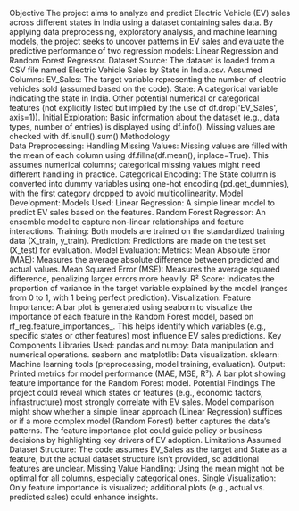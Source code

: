 Objective
The project aims to analyze and predict Electric Vehicle (EV) sales across different states in India using a dataset containing sales data. By applying data preprocessing, exploratory analysis, and machine learning models, the project seeks to uncover patterns in EV sales and evaluate the predictive performance of two regression models: Linear Regression and Random Forest Regressor.
Dataset
Source: The dataset is loaded from a CSV file named Electric Vehicle Sales by State in India.csv.
Assumed Columns:
EV_Sales: The target variable representing the number of electric vehicles sold (assumed based on the code). 
State: A categorical variable indicating the state in India.
Other potential numerical or categorical features (not explicitly listed but implied by the use of df.drop('EV_Sales', axis=1)).
Initial Exploration: 
Basic information about the dataset (e.g., data types, number of entries) is displayed using df.info().
Missing values are checked with df.isnull().sum()
Methodology  
Data Preprocessing:
Handling Missing Values: Missing values are filled with the mean of each column using df.fillna(df.mean(), inplace=True). This assumes numerical columns; categorical missing values might need different handling in practice.
Categorical Encoding: The State column is converted into dummy variables using one-hot encoding (pd.get_dummies), with the first category dropped to avoid multicollinearity.
Model Development:
Models Used:
Linear Regression: A simple linear model to predict EV sales based on the features.
Random Forest Regressor: An ensemble model to capture non-linear relationships and feature interactions.
Training: Both models are trained on the standardized training data (X_train, y_train).
Prediction: Predictions are made on the test set (X_test) for evaluation.
Model Evaluation:
Metrics:
Mean Absolute Error (MAE): Measures the average absolute difference between predicted and actual values.
Mean Squared Error (MSE): Measures the average squared difference, penalizing larger errors more heavily.
R² Score: Indicates the proportion of variance in the target variable explained by the model (ranges from 0 to 1, with 1 being perfect prediction).
Visualization:
Feature Importance: A bar plot is generated using seaborn to visualize the importance of each feature in the Random Forest model, based on rf_reg.feature_importances_. This helps identify which variables (e.g., specific states or other features) most influence EV sales predictions.
Key Components
Libraries Used:
pandas and numpy: Data manipulation and numerical operations.
seaborn and matplotlib: Data visualization.
sklearn: Machine learning tools (preprocessing, model training, evaluation).
Output:
Printed metrics for model performance (MAE, MSE, R²).
A bar plot showing feature importance for the Random Forest model.
Potential Findings
The project could reveal which states or features (e.g., economic factors, infrastructure) most strongly correlate with EV sales.
Model comparison might show whether a simple linear approach (Linear Regression) suffices or if a more complex model (Random Forest) better captures the data’s patterns.
The feature importance plot could guide policy or business decisions by highlighting key drivers of EV adoption.
Limitations
Assumed Dataset Structure: The code assumes EV_Sales as the target and State as a feature, but the actual dataset structure isn’t provided, so additional features are unclear.
Missing Value Handling: Using the mean might not be optimal for all columns, especially categorical ones.
Single Visualization: Only feature importance is visualized; additional plots (e.g., actual vs. predicted sales) could enhance insights.
